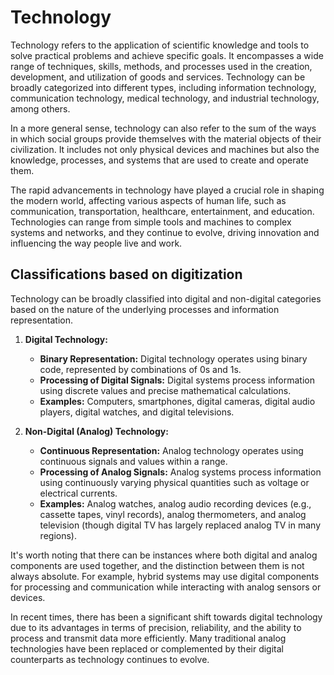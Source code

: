 # Technology

Technology refers to the application of scientific knowledge and tools to solve practical problems and achieve specific goals. It encompasses a wide range of techniques, skills, methods, and processes used in the creation, development, and utilization of goods and services. Technology can be broadly categorized into different types, including information technology, communication technology, medical technology, and industrial technology, among others.

In a more general sense, technology can also refer to the sum of the ways in which social groups provide themselves with the material objects of their civilization. It includes not only physical devices and machines but also the knowledge, processes, and systems that are used to create and operate them.

The rapid advancements in technology have played a crucial role in shaping the modern world, affecting various aspects of human life, such as communication, transportation, healthcare, entertainment, and education. Technologies can range from simple tools and machines to complex systems and networks, and they continue to evolve, driving innovation and influencing the way people live and work.

## Classifications based on digitization

Technology can be broadly classified into digital and non-digital categories based on the nature of the underlying processes and information representation.

1. **Digital Technology:**
   - **Binary Representation:** Digital technology operates using binary code, represented by combinations of 0s and 1s.
   - **Processing of Digital Signals:** Digital systems process information using discrete values and precise mathematical calculations.
   - **Examples:** Computers, smartphones, digital cameras, digital audio players, digital watches, and digital televisions.

2. **Non-Digital (Analog) Technology:**
   - **Continuous Representation:** Analog technology operates using continuous signals and values within a range.
   - **Processing of Analog Signals:** Analog systems process information using continuously varying physical quantities such as voltage or electrical currents.
   - **Examples:** Analog watches, analog audio recording devices (e.g., cassette tapes, vinyl records), analog thermometers, and analog television (though digital TV has largely replaced analog TV in many regions).

It's worth noting that there can be instances where both digital and analog components are used together, and the distinction between them is not always absolute. For example, hybrid systems may use digital components for processing and communication while interacting with analog sensors or devices.

In recent times, there has been a significant shift towards digital technology due to its advantages in terms of precision, reliability, and the ability to process and transmit data more efficiently. Many traditional analog technologies have been replaced or complemented by their digital counterparts as technology continues to evolve.